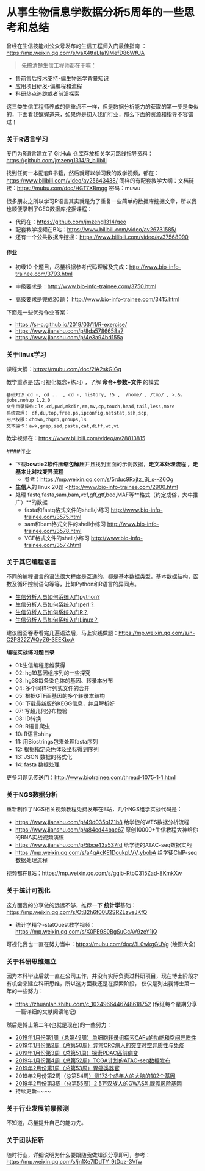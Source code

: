 # 从事生物信息学数据分析5周年的一些思考和总结

曾经在生信技能树公众号发布的生信工程师入门最佳指南 ：https://mp.weixin.qq.com/s/vaX4ttaLIa19MefD86WfUA 

> 先搞清楚生信工程师都在干嘛：

- 售前售后技术支持-偏生物医学背景知识
- 应用项目研发-偏编程和流程
- 科研热点追踪或者前沿探索

这三类生信工程师养成的侧重点不一样，但是数据分析能力的获取的第一步是类似的，下面看我娓娓道来，如果你是初入我们行业，那么下面的资源和指导不容错过！

### 关于R语言学习

专门为R语言建立了 GitHub 仓库存放相关学习路线指导资料：<https://github.com/jmzeng1314/R_bilibili>

找到任何一本配套R书籍，然后就可以学习我的教学视频，都在：https://www.bilibili.com/video/av25643438/  同样的有配套教学大纲：文档链接：https://mubu.com/doc/HGT7XBmgg 密码：muwu 

很多朋友之所以学习R语言其实就是为了重复一些简单的数据库挖掘文章，所以我也顺便录制了GEO数据库挖掘课程：

- 代码在：https://github.com/jmzeng1314/geo
- 配套教学视频在B站：https://www.bilibili.com/video/av26731585/ 
- 还有一个公共数据库挖掘：https://www.bilibili.com/video/av37568990 

#### 作业

- 初级10 个题目，尽量根据参考代码理解及完成：<http://www.bio-info-trainee.com/3793.html>  

- 中级要求是：http://www.bio-info-trainee.com/3750.html

- 高级要求是完成20题： <http://www.bio-info-trainee.com/3415.html>

下面是一些优秀作业答案：

- https://sr-c.github.io/2019/03/11/R-exercise/
- https://www.jianshu.com/p/8da5786658a7
- <https://www.jianshu.com/p/4e3a94bd155a>

### 关于linux学习

课程大纲：https://mubu.com/doc/2iA2skGIGg

教学重点是(去可视化概念+练习) ，了解 **命令+参数+文件** 的模式

```
基础知识:cd -, cd ..  , cd -, history, !5 ,  /home/ , /tmp/ , >,&，jobs,nohup 1,2,0
文件目录操作：ls,cd,pwd,mkdir,rm,mv,cp,touch,head,tail,less,more
系统管理： df,du,top,free,ps,ipconfig,netstat,ssh,scp,
用户权限：chown,chgrp,groups,ls
文本操作：awk,grep,sed,paste,cat,diff,wc,vi 
```

教学视频在：https://www.bilibili.com/video/av28813815 

####作业

- 下载**bowtie2软件压缩包解压**并且找到里面的示例数据，**走文本处理流程 ，走基本比对找变异流程**
  - 参考：<https://mp.weixin.qq.com/s/5rduc9Rxjtz_Bj_s--Z6Og>
- **生信人**的 linux 20题 <http://www.bio-info-trainee.com/2900.html 
- 处理 fastq,fasta,sam,bam,vcf,gff,gtf,bed,MAF等**格式（约定成俗，大牛推广）**的数据
  - fasta和fastq格式文件的shell小练习 <http://www.bio-info-trainee.com/3575.html>
  - sam和bam格式文件的shell小练习 <http://www.bio-info-trainee.com/3578.html>
  - VCF格式文件的shell小练习 <http://www.bio-info-trainee.com/3577.html>

### 关于其它编程语言

不同的编程语言的语法很大程度是互通的，都是基本数据类型，基本数据结构，函数及循环控制语句等等，比如Python和R语言的异同点。

- [生信分析人员如何系统入门python?](https://mp.weixin.qq.com/s?__biz=MzAxMDkxODM1Ng==&mid=2247484004&idx=1&sn=84c121c8af32a2a07e52d2c96f56dd24&scene=21#wechat_redirect)
- [生信分析人员如何系统入门perl？](http://mp.weixin.qq.com/s?__biz=MzAxMDkxODM1Ng==&mid=2247483991&idx=1&sn=d1f7c2744a3efec2f727627b4b39addb&scene=21#wechat_redirect)
- [生信分析人员如何系统入门R？](http://mp.weixin.qq.com/s?__biz=MzAxMDkxODM1Ng==&mid=2247483985&idx=1&sn=70ba027ac4c39eb466d864cf0e72af68&scene=21#wechat_redirect)
- [生信分析人员如何系统入门Linux？](http://mp.weixin.qq.com/s?__biz=MzAxMDkxODM1Ng==&mid=2247483957&idx=1&sn=302a35c3ad63043fd6eb57e76c0ca1e1&scene=21#wechat_redirect)

建议囫囵吞枣看完几遍语法后，马上实践做题：https://mp.weixin.qq.com/s/n-C2P322ZWQyZ6-3EEKbxA 

**编程实战练习题目录**

- 01:生信编程思维获得
- 02: hg19基因组序列的一些探究
- 03: hg38每条染色体的基因、转录本分布
- 04: 多个同样行列式文件的合并
- 05: 根据GTF画基因的多个转录本结构
- 06: 下载最新版的KEGG信息，并且解析好
- 07: 写超几何分布检验
- 08: ID转换
- 09: R语言爬虫
- 10: R语言shiny
- 11: 用Biostrings包来处理fasta序列
- 12: 根据指定染色体及坐标得到序列
- 13: JSON 数据的格式化
- 14: fasta 数据处理

更多习题见传送门：<http://www.biotrainee.com/thread-1075-1-1.html>

### 关于NGS数据分析

重新制作了NGS相关视频教程免费发布在B站，几个NGS组学实战代码是：

- <https://www.jianshu.com/p/49d035b121b8>  给学徒的WES数据分析流程
- <https://www.jianshu.com/p/a84cd44bac67> 原创10000+生信教程大神给你的RNA实战视频演练
- <https://www.jianshu.com/p/5bce43a537fd> 给学徒的ATAC-seq数据实战
- <https://mp.weixin.qq.com/s/a4qAcKE1DoukpLVV_ybobA> 给学徒ChIP-seq数据处理流程

视频都在B站：<https://mp.weixin.qq.com/s/gqib-RtbC315Zad-8KmkXw>

### 关于统计可视化

这方面我的分享做的远远不够，推荐一下 **统计学**基础：<https://mp.weixin.qq.com/s/OtB2h6f00U2SRZLzveJKfQ>

- 统计学精华-statQuest教学视频：<https://mp.weixin.qq.com/s/X0PE9S0BgSuCcAV9zeY1jQ>

可视化我也一直在努力当中：https://mubu.com/doc/3L0wkgGUVg (绘图大全)

### 关于科研思维建立

因为本科毕业后就一直在公司工作，并没有实际负责过科研项目，现在博士阶段才有机会来建立科研思维，所以这方面我还是在探索阶段， 仅仅是列出我博士第一年的一些努力：

- <https://zhuanlan.zhihu.com/c_1024966446748618752> (保证每个星期分享一篇详细的文献阅读笔记)

然后是博士第二年(也就是现在)的一些努力：

- [2019年1月份第1周（总第49周）单细胞转录组探索CAFs的功能和空间异质性](http://mp.weixin.qq.com/s?__biz=MzAxMDkxODM1Ng==&mid=2247488937&idx=1&sn=4cc855eb0bcf2ef216b6f3cb10fedc62&chksm=9b485512ac3fdc04d7e4e319306f179e1f5f8a0ca8dd6551c8aaa5e1f2eb505099dabdfb8ba3&scene=21#wechat_redirect)
- [2019年1月份第2周（总第50周）异常CRC病人的突变时空异质性与免疫](http://mp.weixin.qq.com/s?__biz=MzAxMDkxODM1Ng==&mid=2247488950&idx=1&sn=be1f64057eabf66f0d1495eb6c7ac62a&chksm=9b48550dac3fdc1bf5f55a56fab28c633048a8d6e4171f36ee14c6890ce30acc05eb4184cc93&scene=21#wechat_redirect)
- [2019年1月份第3周（总第51周）探索PDAC癌前病变](http://mp.weixin.qq.com/s?__biz=MzAxMDkxODM1Ng==&mid=2247488955&idx=1&sn=7cbff11cac7f32c7b8534c9f0a789fe4&chksm=9b485500ac3fdc160dc3d3fbf566558da2c2f1a9e71da6932ff2e7521bd6e59750924669a921&scene=21#wechat_redirect)
- [2019年1月份第4周（总第52周）TCGA计划的ATAC-seq数据发布](http://mp.weixin.qq.com/s?__biz=MzAxMDkxODM1Ng==&mid=2247488961&idx=1&sn=9380a836935a7caa1dc52edbe3ae955c&chksm=9b48557aac3fdc6c8a33885818dfece7f79869b1b15b1b4fd1d3ff5114121bdc65938871685d&scene=21#wechat_redirect)
- [2019年2月份第1周（总第53周）胃癌类器官](http://mp.weixin.qq.com/s?__biz=MzAxMDkxODM1Ng==&mid=2247488969&idx=1&sn=883d8dce47192b8f9b35008849f9080e&chksm=9b485572ac3fdc6465b5801f1b080b3291930a244a0031201365c4e7e501fa1091c8464cc023&scene=21#wechat_redirect)
- 2019年2月份第2周（总第54周[）测173个成年人的大脑的102个基因](http://mp.weixin.qq.com/s?__biz=MzAxMDkxODM1Ng==&mid=2247488978&idx=1&sn=478757c10b88ab00eaee2e467ef88b6f&chksm=9b485569ac3fdc7f1339f71faa94a71d80721f42ddd27e76594b573385c51c57d1f432bf1453&scene=21#wechat_redirect)
- [2019年2月份第3周（总第55周）2.5万汉族人的GWAS乳腺癌风险基因](http://mp.weixin.qq.com/s?__biz=MzAxMDkxODM1Ng==&mid=2247488984&idx=1&sn=e1ee425ef84b59d5f9f0a4d704b3c32f&chksm=9b485563ac3fdc75e3a4a3e05a327b00c5210bde240268d37e4a3770b82d56683b841571e57a&scene=21#wechat_redirect)
- 持续更新~~~~

### 关于行业发展前景预测

不知道，尽量提升自己的能力先。

### 关于团队招新

随时行业，详细说明为什么要跟随我做知识分享即可，参考：https://mp.weixin.qq.com/s/jn1Xe7IDdTY_9tDpz-3Vfw

